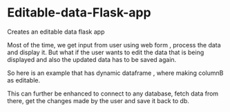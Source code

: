 # Editable-data-Flask-app
Creates an editable data flask app

Most of the time, we get input from user using web form , process the data and display it.
But what if the user wants to edit the data that is being displayed and also the updated data has to be saved again.

So here is an example that has dynamic dataframe , where making columnB as editable.

This can further be enhanced to connect to any database, fetch data from there, get the changes made by the user and save it back to db.

